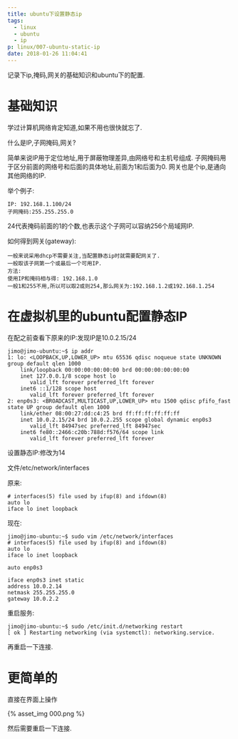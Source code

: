 ```yaml
---
title: ubuntu下设置静态ip
tags:
  - linux
  - ubuntu
  - ip
p: linux/007-ubuntu-static-ip
date: 2018-01-26 11:04:41
---
```

记录下ip,掩码,网关的基础知识和ubuntu下的配置.

# 基础知识
学过计算机网络肯定知道,如果不用也很快就忘了.

什么是IP,子网掩码,网关?

简单来说IP用于定位地址,用于屏蔽物理差异,由网络号和主机号组成.
子网掩码用于区分前面的网络号和后面的具体地址,前面为1和后面为0.
网关也是个ip,是通向其他网络的IP.

举个例子:
```
IP: 192.168.1.100/24
子网掩码:255.255.255.0
```
24代表掩码前面的1的个数,也表示这个子网可以容纳256个局域网IP.

如何得到网关(gateway):
```
一般来说采用dhcp不需要关注,当配置静态ip时就需要配网关了.
一般取该子网第一个或最后一个可用IP.
方法:
使用IP和掩码相与得: 192.168.1.0
一般1和255不用,所以可以取2或则254,那么网关为:192.168.1.2或192.168.1.254
```

# 在虚拟机里的ubuntu配置静态IP

在配之前查看下原来的IP:发现IP是10.0.2.15/24
```shell
jimo@jimo-ubuntu:~$ ip addr
1: lo: <LOOPBACK,UP,LOWER_UP> mtu 65536 qdisc noqueue state UNKNOWN group default qlen 1000
    link/loopback 00:00:00:00:00:00 brd 00:00:00:00:00:00
    inet 127.0.0.1/8 scope host lo
       valid_lft forever preferred_lft forever
    inet6 ::1/128 scope host 
       valid_lft forever preferred_lft forever
2: enp0s3: <BROADCAST,MULTICAST,UP,LOWER_UP> mtu 1500 qdisc pfifo_fast state UP group default qlen 1000
    link/ether 08:00:27:dd:c4:25 brd ff:ff:ff:ff:ff:ff
    inet 10.0.2.15/24 brd 10.0.2.255 scope global dynamic enp0s3
       valid_lft 84947sec preferred_lft 84947sec
    inet6 fe80::2466:c20b:788d:f576/64 scope link 
       valid_lft forever preferred_lft forever
```
设置静态IP:修改为14

文件/etc/network/interfaces

原来:
```shell
# interfaces(5) file used by ifup(8) and ifdown(8)
auto lo
iface lo inet loopback
```
现在:
```shell
jimo@jimo-ubuntu:~$ sudo vim /etc/network/interfaces
# interfaces(5) file used by ifup(8) and ifdown(8)
auto lo
iface lo inet loopback

auto enp0s3

iface enp0s3 inet static
address 10.0.2.14
netmask 255.255.255.0
gateway 10.0.2.2
```
重启服务:
```shell
jimo@jimo-ubuntu:~$ sudo /etc/init.d/networking restart
[ ok ] Restarting networking (via systemctl): networking.service.
```

再重启一下连接.

# 更简单的
直接在界面上操作

{% asset_img 000.png %}

然后需要重启一下连接.
